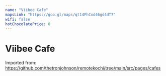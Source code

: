 ```yaml
---
name: "Viibee Cafe"
mapsLink: "https://goo.gl/maps/qt14FhCxd46gd4dT7"
wifi: false
hotChocolatePrice: 0
---
```


# Viibee Cafe

Imported from: https://github.com/thetronjohnson/remotekochi/tree/main/src/pages/cafes 